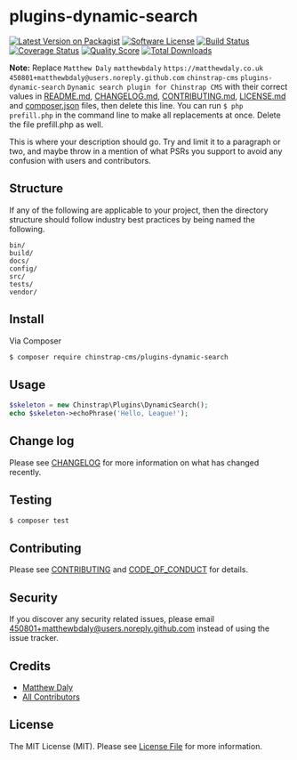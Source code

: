 # plugins-dynamic-search

[![Latest Version on Packagist][ico-version]][link-packagist]
[![Software License][ico-license]](LICENSE.md)
[![Build Status][ico-travis]][link-travis]
[![Coverage Status][ico-scrutinizer]][link-scrutinizer]
[![Quality Score][ico-code-quality]][link-code-quality]
[![Total Downloads][ico-downloads]][link-downloads]

**Note:** Replace ```Matthew Daly``` ```matthewbdaly``` ```https://matthewdaly.co.uk``` ```450801+matthewbdaly@users.noreply.github.com``` ```chinstrap-cms``` ```plugins-dynamic-search``` ```Dynamic search plugin for Chinstrap CMS``` with their correct values in [README.md](README.md), [CHANGELOG.md](CHANGELOG.md), [CONTRIBUTING.md](CONTRIBUTING.md), [LICENSE.md](LICENSE.md) and [composer.json](composer.json) files, then delete this line. You can run `$ php prefill.php` in the command line to make all replacements at once. Delete the file prefill.php as well.

This is where your description should go. Try and limit it to a paragraph or two, and maybe throw in a mention of what
PSRs you support to avoid any confusion with users and contributors.

## Structure

If any of the following are applicable to your project, then the directory structure should follow industry best practices by being named the following.

```
bin/        
build/
docs/
config/
src/
tests/
vendor/
```


## Install

Via Composer

``` bash
$ composer require chinstrap-cms/plugins-dynamic-search
```

## Usage

``` php
$skeleton = new Chinstrap\Plugins\DynamicSearch();
echo $skeleton->echoPhrase('Hello, League!');
```

## Change log

Please see [CHANGELOG](CHANGELOG.md) for more information on what has changed recently.

## Testing

``` bash
$ composer test
```

## Contributing

Please see [CONTRIBUTING](CONTRIBUTING.md) and [CODE_OF_CONDUCT](CODE_OF_CONDUCT.md) for details.

## Security

If you discover any security related issues, please email 450801+matthewbdaly@users.noreply.github.com instead of using the issue tracker.

## Credits

- [Matthew Daly][link-author]
- [All Contributors][link-contributors]

## License

The MIT License (MIT). Please see [License File](LICENSE.md) for more information.

[ico-version]: https://img.shields.io/packagist/v/chinstrap-cms/plugins-dynamic-search.svg?style=flat-square
[ico-license]: https://img.shields.io/badge/license-MIT-brightgreen.svg?style=flat-square
[ico-travis]: https://img.shields.io/travis/chinstrap-cms/plugins-dynamic-search/master.svg?style=flat-square
[ico-scrutinizer]: https://img.shields.io/scrutinizer/coverage/g/chinstrap-cms/plugins-dynamic-search.svg?style=flat-square
[ico-code-quality]: https://img.shields.io/scrutinizer/g/chinstrap-cms/plugins-dynamic-search.svg?style=flat-square
[ico-downloads]: https://img.shields.io/packagist/dt/chinstrap-cms/plugins-dynamic-search.svg?style=flat-square

[link-packagist]: https://packagist.org/packages/chinstrap-cms/plugins-dynamic-search
[link-travis]: https://travis-ci.org/chinstrap-cms/plugins-dynamic-search
[link-scrutinizer]: https://scrutinizer-ci.com/g/chinstrap-cms/plugins-dynamic-search/code-structure
[link-code-quality]: https://scrutinizer-ci.com/g/chinstrap-cms/plugins-dynamic-search
[link-downloads]: https://packagist.org/packages/chinstrap-cms/plugins-dynamic-search
[link-author]: https://github.com/matthewbdaly
[link-contributors]: ../../contributors
